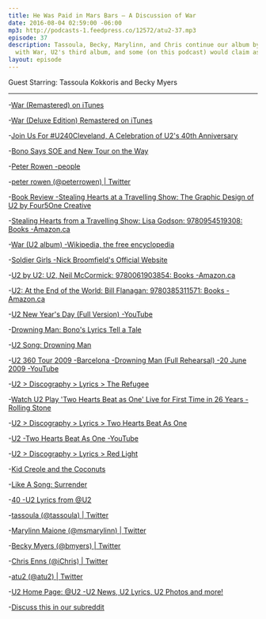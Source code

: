 ```yaml
---
title: He Was Paid in Mars Bars — A Discussion of War
date: 2016-08-04 02:59:00 -06:00
mp3: http://podcasts-1.feedpress.co/12572/atu2-37.mp3
episode: 37
description: Tassoula, Becky, Marylinn, and Chris continue our album by album discussion
  with War, U2's third album, and some (on this podcast) would claim as their best. Spoiler warning! Bono isn't the one singing on Seconds!
layout: episode
---
```


Guest Starring: Tassoula Kokkoris and Becky Myers

***

-[War (Remastered) on iTunes][1]

-[War (Deluxe Edition) Remastered on iTunes][2]

-[Join Us For #U240Cleveland, A Celebration of U2's 40th Anniversary][3]

-[Bono Says SOE and New Tour on the Way][4]

-[Peter Rowen -people][5]

-[peter rowen (@peterrowen) | Twitter][6]

-[Book Review -Stealing Hearts at a Travelling Show: The Graphic Design of U2 by Four5One Creative][7]

-[Stealing Hearts from a Travelling Show: Lisa Godson: 9780954519308: Books -Amazon.ca][8]

-[War (U2 album) -Wikipedia, the free encyclopedia][9]

-[Soldier Girls -Nick Broomfield's Official Website][10]

-[U2 by U2: U2, Neil McCormick: 9780061903854: Books -Amazon.ca][11]

-[U2: At the End of the World: Bill Flanagan: 9780385311571: Books -Amazon.ca][12]

-[U2 New Year's Day (Full Version) -YouTube][13]

-[Drowning Man: Bono's Lyrics Tell a Tale][14]

-[U2 Song: Drowning Man][15]

-[U2 360 Tour 2009 -Barcelona -Drowning Man (Full Rehearsal) -20 June 2009 -YouTube][16]

-[U2 &gt; Discography &gt; Lyrics &gt; The Refugee][17]

-[Watch U2 Play 'Two Hearts Beat as One' Live for First Time in 26 Years -Rolling Stone][18]

-[U2 &gt; Discography &gt; Lyrics &gt; Two Hearts Beat As One][19]

-[U2 -Two Hearts Beat As One -YouTube][20]

-[U2 &gt; Discography &gt; Lyrics &gt; Red Light][21]

-[Kid Creole and the Coconuts][22]

-[Like A Song: Surrender][23]

-[40 -U2 Lyrics from @U2][24]

-[tassoula (@tassoula) | Twitter][25]

-[Marylinn Maione (@msmarylinn) | Twitter][26]

-[Becky Myers (@bmyers) | Twitter][27]

-[Chris Enns (@iChris) | Twitter][28]

-[atu2 (@atu2) | Twitter][29]

-[U2 Home Page: @U2 -U2 News, U2 Lyrics, U2 Photos and more!][30]

-[Discuss this in our subreddit][31]

[1]: https://geo.itunes.apple.com/ca/album/war-remastered/id285461734?at=10l4Ki&amp;app=itunes
[2]: https://geo.itunes.apple.com/ca/album/war-deluxe-edition-remastered/id285478248?at=10l4Ki&amp;app=itunes
[3]: http://www.atu2.com/news/join-us-for-u240cleveland-a-celebration-of-u2s-40th-anniversary.html
[4]: http://www.atu2.com/news/bono-says-soe-and-new-tour-on-the-way.html
[5]: http://www.peterrowen.com/
[6]: https://twitter.com/peterrowen
[7]: http://www.atu2.com/news/book-review-stealing-hearts-at-a-travelling-show-the-graphic-design-of-u2-by-four5one-creative.html
[8]: https://www.amazon.ca/Stealing-Hearts-Travelling-Show-Godson/dp/0954519302
[9]: https://en.wikipedia.org/wiki/War_(U2_album)
[10]: http://nickbroomfield.com/Soldier-Girls
[11]: https://www.amazon.ca/U2/dp/006190385X
[12]: https://www.amazon.ca/U2-End-World-Bill-Flanagan/dp/0385311575/ref=pd_bxgy_14_img_2?ie=UTF8&amp;psc=1&amp;refRID=0X4A75BQNGBPVDBZ8NPK
[13]: https://www.youtube.com/watch?v=vdLuk2Agamk
[14]: http://www.atu2.com/news/drowning-man-bonos-lyrics-tell-a-tale.html
[15]: http://tours.atu2.com/song/drowning-man
[16]: https://www.youtube.com/watch?v=bIpUcjJUBow
[17]: http://www.u2.com/lyrics/139
[18]: http://www.rollingstone.com/music/news/watch-u2-play-two-hearts-beat-as-one-live-for-first-time-in-26-years-20150728
[19]: http://www.u2.com/lyrics/155
[20]: https://www.youtube.com/watch?v=uIuAFBRyjj4
[21]: http://www.u2.com/lyrics/109
[22]: http://kidcreole.com/
[23]: http://www.atu2.com/news/like-a-song-surrender-1.html
[24]: http://www.atu2.com/lyrics/songinfo.src?SID=82
[25]: https://twitter.com/tassoula
[26]: https://twitter.com/msmarylinn
[27]: https://twitter.com/bmyers
[28]: https://twitter.com/ichris
[29]: https://twitter.com/atu2
[30]: http://www.atu2.com/
[31]: https://www.reddit.com/r/Goodstuff_fm/comments/4w4v0f/the_atu2_podcast_37_he_was_paid_in_mars_bars_a/

